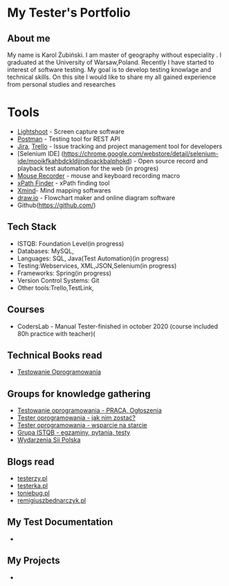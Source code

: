 


# My Tester's Portfolio

## About me

My name is Karol Żubiński. I am master of geography without especiality . I graduated at the University of Warsaw,Poland. Recently I have started to interest of software testing. My goal is to develop testing knowlage and technical skills. On this site I would like to share my all gained experience from personal studies and researches


# Tools
  - [Lightshoot](https://app.prntscr.com/pl/) - Screen capture software
  - [Postman](https://www.postman.com/) - Testing tool for REST API
  - [Jira](https://www.atlassian.com/software/jira0), [Trello](https://trello.com/) - Issue tracking and project management tool for developers
  - [Selenium IDE] (https://chrome.google.com/webstore/detail/selenium-ide/mooikfkahbdckldjjndioackbalphokd) - Open source record and playback test automation for the web (in progres)
  - [Mouse Recorder](https://www.mouserecorder.com/) - mouse and keyboard recording macro
  - [xPath Finder](https://chrome.google.com/webstore/detail/xpath-finder/ihnknokegkbpmofmafnkoadfjkhlogph) - xPath finding tool
  - [Xmind](https://www.xmind.net/)- Mind mapping softwares
  - [draw.io](https://app.diagrams.net/) - Flowchart maker and online diagram software
  - Github(https://github.com/)

## Tech Stack

* ISTQB: Foundation Level(in progress)
* Databases: MySQL, 
* Languages: SQL, Java(Test Automation)(in progress)
* Testing:Webservices, XML,JSON,Selenium(in progress) 
* Frameworks: Spring(in progress)
* Version Control Systems: Git
* Other tools:Trello,TestLink, 

## Courses 

* CodersLab - Manual Tester-finished in october 2020 (course included 80h practice with teacher)(


## Technical Books read

* [Testowanie Oprogramowania](https://pwicherski.gitbook.io)


## Groups for knowledge gathering

* [Testowanie oprogramowania - PRACA, Ogłoszenia](https://www.facebook.com/groups/215557562210470/?ref=group_header)
* [Tester oprogramowania - jak nim zostać?](https://www.facebook.com/groups/531570473876610/?ref=group_header)
* [Tester oprogramowania - wsparcie na starcie](https://www.facebook.com/groups/testeroprogramowania/?ref=group_header)
* [Grupa ISTQB - egzaminy, pytania, testy](https://www.facebook.com/groups/194288250951242/)
* [Wydarzenia Sii Polska](https://www.facebook.com/groups/SiiPoland.events/?ref=group_header)

## Blogs read

* [testerzy.pl](http://testerzy.pl)
* [testerka.pl](http://testerka.pl)
* [toniebug.pl](https://www.toniebug.pl)
* [remigiuszbednarczyk.pl](https://remigiuszbednarczyk.pl)

## My Test Documentation

* 

## My Projects

* 

